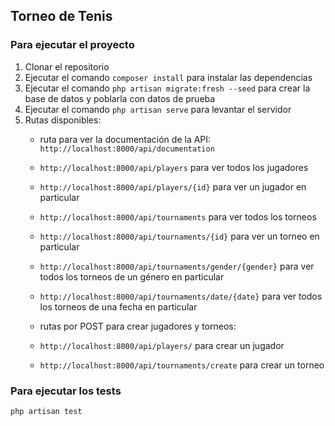 ## Torneo de Tenis

### Para ejecutar el proyecto

1. Clonar el repositorio
2. Ejecutar el comando `composer install` para instalar las dependencias
3. Ejecutar el comando `php artisan migrate:fresh --seed` para crear la base de datos y poblarla con datos de prueba
4. Ejecutar el comando `php artisan serve` para levantar el servidor
5. Rutas disponibles:
    - ruta para ver la documentación de la API: `http://localhost:8000/api/documentation`
    - `http://localhost:8000/api/players` para ver todos los jugadores
    - `http://localhost:8000/api/players/{id}` para ver un jugador en particular
    - `http://localhost:8000/api/tournaments` para ver todos los torneos
    - `http://localhost:8000/api/tournaments/{id}` para ver un torneo en particular
    - `http://localhost:8000/api/tournaments/gender/{gender}` para ver todos los torneos de un género en particular
    - `http://localhost:8000/api/tournaments/date/{date}` para ver todos los torneos de una fecha en particular

    - rutas por POST para crear jugadores y torneos:

    - `http://localhost:8000/api/players/` para crear un jugador
    - `http://localhost:8000/api/tournaments/create` para crear un torneo

### Para ejecutar los tests

`php artisan test`

